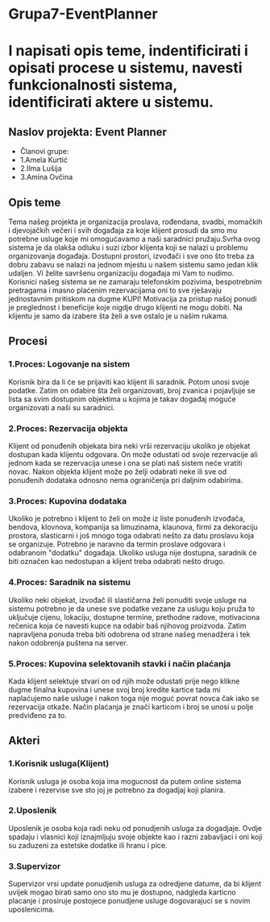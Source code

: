 # Grupa7-EventPlanner
# **I napisati opis teme, indentificirati i opisati procese u sistemu, navesti funkcionalnosti sistema, identificirati aktere u sistemu.**

## Naslov projekta: Event Planner

- Članovi grupe:
- 1.Amela Kurtić
- 2.Ilma Lušija
- 3.Amina Ovčina

## **Opis teme**

Tema našeg projekta je organizacija proslava, rođendana, svadbi, momačkih i djevojačkih večeri i svih događaja za koje klijent prosudi da 
smo mu potrebne usluge koje mi omogućavamo a naši saradnici pružaju.Svrha ovog sistema je da olakša odluku i suzi izbor klijenta koji se nalazi
u problemu organizovanja događaja. Dostupni prostori, izvođači i sve ono što treba za dobru zabavu se nalazi na jednom mjestu u našem sistemu 
samo jedan klik udaljen.
Vi želite savršenu organizaciju događaja mi Vam to nudimo.
Korisnici našeg sistema se ne zamaraju telefonskim pozivima, bespotrebnim pretragama i masno plaćenim rezervacijama oni to sve rješavaju 
jednostavnim pritiskom na dugme KUPI! 
Motivacija za pristup našoj ponudi je preglednost i beneficije koje nigdje drugo klijenti ne mogu dobiti. Na klijentu je samo da izabere šta želi
a sve ostalo je u našim rukama.

## **Procesi**

### 1.Proces: Logovanje na sistem

Korisnik bira da li će se prijaviti kao klijent ili saradnik. Potom unosi svoje podatke. Zatim on odabire šta želi organizovati, broj zvanica i pojavljuje se lista sa svim dostupnim objektima u kojima je takav događaj moguće organizovati a naši su saradnici.

### 2.Proces: Rezervacija objekta

Klijent od ponuđenih objekata bira neki vrši rezervaciju ukoliko je objekat dostupan kada klijentu odgovara. On može odustati od svoje rezervacije ali jednom kada se rezervacija unese i ona se plati naš sistem neće vratiti novac. Nakon objekta klijent može po želji odabrati neke ili sve od ponuđenih dodataka odnosno nema ograničenja pri daljnim odabirima.

### 3.Proces: Kupovina dodataka

Ukoliko je potrebno i klijent to želi on može iz liste ponuđenih izvođača, bendova, klovnova, kompanija sa limuzinama, klaunova, firmi za dekoraciju prostora, slasticarni i još mnogo toga odabrati nešto za datu proslavu koja se organizuje. 
Potrebno je naravno da termin proslave odgovara i odabranom "dodatku" događaja.
Ukoliko usluga nije dostupna, saradnik će biti označen kao nedostupan a klijent treba odabrati nešto drugo.

### 4.Proces: Saradnik na sistemu

Ukoliko neki objekat, izvođač ili slastičarna želi ponuditi svoje usluge na sistemu potrebno je da unese sve podatke vezane za uslugu koju pruža to uključuje cijenu, lokaciju, dostupne termine, prethodne radove, motivaciona rečenica koja će navesti kupce na odabir baš njihovog proizvoda. Zatim napravljena ponuda treba biti odobrena od strane našeg menadžera i tek nakon odobrenja puštena na server.

### 5.Proces: Kupovina selektovanih stavki i način plaćanja

Kada klijent selektuje stvari on od njih može odustati prije nego klikne dugme finalna kupovina i unese svoj broj kredite kartice tada mi naplaćujemo naše usluge i nakon toga nije moguć povrat novca čak iako se rezervacija otkaže. Način plaćanja je znači karticom i broj se unosi u polje predviđeno za to.

## **Akteri**

### 1.Korisnik usluga(Klijent) 

Korisnik usluga je osoba koja ima mogucnost da putem online sistema izabere i rezervise sve sto joj je potrebno za dogadjaj koji planira.

### 2.Uposlenik

Uposlenik je osoba koja radi neku od ponudjenih usluga za dogadjaje. Ovdje spadaju i vlasnici koji iznajmljuju svoje objekte kao i razni zabavljaci i oni koji su zaduzeni za estetske dodatke ili hranu i pice.

### 3.Supervizor 

Supervizor vrsi update ponudjenih usluga za odredjene datume, da bi klijent uvijek mogao birati samo ono sto mu je dostupno, nadgleda karticno placanje i prosiruje postojece ponudjene usluge dogovarajuci se s novim uposlenicima.

